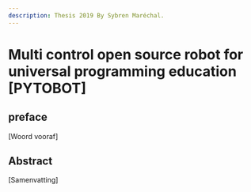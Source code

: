 ```yaml
---
description: Thesis 2019 By Sybren Maréchal.
---
```


# Multi control open source robot for universal programming education \[PYTOBOT\]

## preface

\[Woord vooraf\]



## Abstract

\[Samenvatting\]

